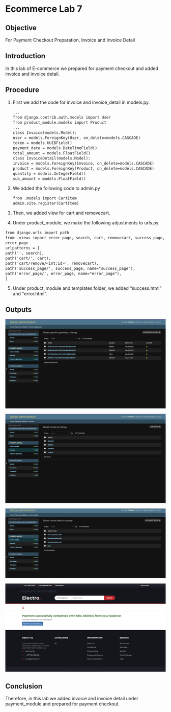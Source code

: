 # Ecommerce Lab 7
## Objective
For Payment Checkout Preparation, Invoice and Invoice Detail
## Introduction
In this lab of E-commerce we prepared for payment checkout and added invoice and invoice detail.
## Procedure
 1. First we add the code for invoice and invoice_detail in models.py.

        ...
        from django.contrib.auth.models import User
        from product_module.models import Product
        ...
        class Invoice(models.Model):
        user = models.ForeignKey(User, on_delete=models.CASCADE)
        token = models.UUIDField()
        payment_date = models.DateTimeField()
        total_amount = models.FloatField()
        class InvoiceDetail(models.Model):
        invoice = models.ForeignKey(Invoice, on_delete=models.CASCADE)
        product = models.ForeignKey(Product, on_delete=models.CASCADE)
        quantity = models.IntegerField()
        sub_amount = models.FloatField()
 2. We added the following code to admin.py
   
        from .models import CartItem
        admin.site.register(CartItem)
        
  3. Then, we added view for cart and removecart.

  4. Under product_module, we make the following adjustments to urls.py

    from django.urls import path
    from .views import error_page, search, cart, removecart, success_page,
    error_page
    urlpatterns = [
    path('', search),
    path('cart/', cart),
    path('cart/remove/<int:id>', removecart),
    path('success_page/', success_page, name="success_page"),
    path('error_page/', error_page, name="error_page"),
    ]

  5. Under product_module and templates folder, we added “success.html” and "error.html".

        
## Outputs
![](/Labsheet/images_lab8&9/payment.png)

![](/Labsheet/images_lab8&9/invoice.png)

![](/Labsheet/images_lab8&9/invoice_details.png)

![](/Labsheet/images_lab8&9/payment_checkout.png)
## Conclusion
Therefore, in this lab we added invoice and invoice detail under payment_module and prepared for payment checkout.